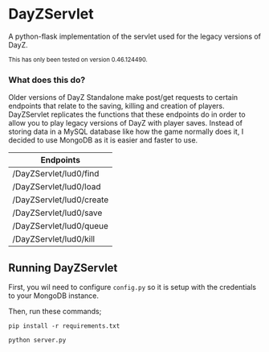 # DayZServlet
A python-flask implementation of the servlet used for the legacy versions of DayZ.

<sup>This has only been tested on version 0.46.124490.</sup>

### What does this do?
Older versions of DayZ Standalone make post/get requests to certain endpoints that relate to the saving, killing and creation of players. DayZServlet replicates the functions that these endpoints do in order to allow you to play legacy versions of DayZ with player saves. Instead of storing data in a MySQL database like how the game normally does it, I decided to use MongoDB as it is easier and faster to use.

| Endpoints                |
| ------------------------ |
| /DayZServlet/lud0/find   |
| /DayZServlet/lud0/load   |
| /DayZServlet/lud0/create |
| /DayZServlet/lud0/save   |
| /DayZServlet/lud0/queue  |
| /DayZServlet/lud0/kill   |

## Running DayZServlet
First, you wil need to configure `config.py` so it is setup with the credentials to your MongoDB instance.

Then, run these commands;

`pip install -r requirements.txt`

`python server.py`
